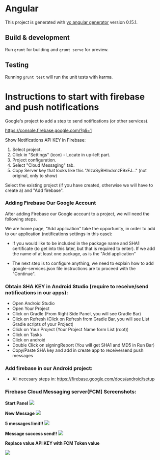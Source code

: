 # Angular

This project is generated with [yo angular generator](https://github.com/yeoman/generator-angular)
version 0.15.1.

## Build & development

Run `grunt` for building and `grunt serve` for preview.

## Testing

Running `grunt test` will run the unit tests with karma.

# Instructions to start with firebase and push notifications

Google's project to add a step to send notifications (or other services).

https://console.firebase.google.com/?pli=1

Show Notifications API KEY in Firebase:

1. Select project.
2. Click in "Settings" (icon) - Locate in up-left part.
3. Project configuration.
4. Select "Cloud Messaging" tab.
5. Copy Server key that looks like this "AIzaSyBHlndxnzF9xFJ..." (not original, only to show)

Select the existing project (if you have created, otherwise we will have to create a) and "Add firebase". 

### Adding Firebase Our Google Account
After adding Firebase our Google account to a project, we will need the following steps.

We are home page, "Add application" take the opportunity, in order to add to our application (notifications settings in this case):

 - If you would like to be included in the package name and SHA1 certificate (to get into this later, but that is required to enter). If we add the name of at least one package, as is the "Add application"

 - The next step is to configure anything, we need to explain how to add google-services.json file instructions are to proceed with the "Continue".

### Obtain SHA KEY in Android Studio (require to receive/send notifications in our apps):

 - Open Android Studio
 - Open Your Project
 - Click on Gradle (From Right Side Panel, you will see Gradle Bar)
 - Click on Refresh (Click on Refresh from Gradle Bar, you will see List Gradle scripts of your Project)
 - Click on Your Project (Your Project Name form List (root))
 - Click on Tasks
 - Click on android
 - Double Click on signingReport (You will get SHA1 and MD5 in Run Bar)
 - Copy/Paste SHA key and add in create app to receive/send push messages

### Add firebase in our Android project:
 - All necesary steps in: https://firebase.google.com/docs/android/setup

### Firebase Cloud Messaging server(FCM) Screenshots:

**Start Panel**
 ![](https://raw.githubusercontent.com/mugan86/angularjs-firebase-push-to-android/master/screens/start.png)

 **New Message**
 ![](https://raw.githubusercontent.com/mugan86/angularjs-firebase-push-to-android/master/screens/add_new_message.png)

 **5 messages limit!!**
 ![](https://raw.githubusercontent.com/mugan86/angularjs-firebase-push-to-android/master/screens/limit_message.png)

**Message success send!!**
 ![](https://raw.githubusercontent.com/mugan86/angularjs-firebase-push-to-android/master/screens/start.png)

 **Replace value API KEY with FCM Token value**

 ![](https://raw.githubusercontent.com/mugan86/angularjs-firebase-push-to-android/master/screens/value_change_in_fcm.png)
